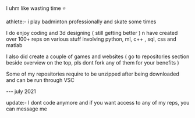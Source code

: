 I uhm like wasting time ⭐

athlete:- i play badminton professionally and skate some times 

 I do enjoy coding and 3d designing ( still getting better ) n have created over 100+ reps on various stuff involving python, ml, c++ , sql, css and matlab 

I also did create a couple of games and websites ( go to repositories section beside overview on the top, pls dont fork any of them for your benefits )

 Some of my repositories require to be unzipped after being downloaded and can be run through VSC 
 
 

--- july 2021


update:- I dont code anymore and if you want access to any of my reps, you can message me
